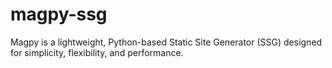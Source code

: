 # magpy-ssg
Magpy is a lightweight, Python-based Static Site Generator (SSG) designed for simplicity, flexibility, and performance.  

